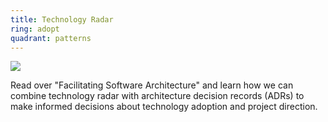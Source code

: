 ```yaml
---
title: Technology Radar
ring: adopt
quadrant: patterns
---
```


[![](https://img.shields.io/badge/facilitating%20software%20architecture-0c7cba?logo=gitbook&logoColor=000&style=flat)](https://learning.oreilly.com/library/view/facilitating-software-architecture/9781098151850/)

Read over "Facilitating Software Architecture" and learn how we can combine technology radar with architecture decision records (ADRs) to make informed decisions about technology adoption and project direction.